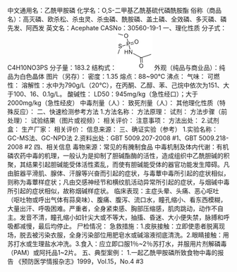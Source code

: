 中文通用名：乙酰甲胺磷
化学名：O,S-二甲基乙酰基硫代磷酰胺酯
俗称（商品名）：高灭磷、欧杀松、杀虫灵、杀虫磷、酰胺磷、盖土磷、全效磷、多灭磷、磷先发、阿西发
英文名：Acephate
CASNo：30560-19-1
一、理化性质
分子式：C4H10NO3PS
分子量：183.2
结构式：![结构式](./assets/duwu/乙酰甲胺磷/@0结构式.gif)
外观（纯品与商业品）：纯品为白色晶体
图片（另存）：
密度：1.35
熔点：88~90℃
沸点：
气味：
可燃性：
溶解性：水中为790g/L（20℃），在丙酮、乙醇、苯、己烷中依次为151、大于100、16、0.1g/L。
酸碱性：
LD50：945mg/kg（急性经口）；大于2000mg/kg（急性经皮）
中毒剂量（人）：
致死剂量（人）：
其他理化性质（特殊反应）：
二、快速检测参考方法
1.方法名称：
方法原理：
试剂：
方法步骤（前处理）：
试验结果（图片或视频）：
相关评价：
注意事项：
方法出处：
2.试剂盒：
生产厂家：
相关评价：
信息来源：
三、确证实验（参考）
1.实验名称：GC-MS法、GC-NPD法
2.资料出处：GBT 5009.207-2008 #1、GBT 5009.218-2008 #2
四、相关信息
毒物来源：常见的有腌制食品
中毒机制及体内代谢：有机磷农药中毒的机理，一般认为是抑制了胆碱酯酶的活性，造成组织中乙酰胆碱的积聚，其结果引起胆碱能受体活性紊乱，而使有胆碱能受体的器官功能发生障碍。凡由脏器平滑肌、腺体、汗腺等兴奋而引起的症状，与毒蕈中毒所引起的症状相似，则称为毒蕈样症状；凡由交感神经节和横纹肌活动异常所引起的症状，与烟碱中毒所引起的症状相似，故称烟碱样症状。
临床表现：主症头晕、头痛、恶心呕吐（呕吐物或呼出气体有蒜臭味）、腹痛、腹泻、流口水，瞳孔缩小、看东西模糊，大量出汗、呼吸困难。严重者，全身紧束感、胸部压缩感，肌肉跳动，动作不自主。发音不清，瞳孔缩小如针尖大或不等大，抽搐、昏迷、大小便失禁，脉搏和呼吸都减慢，最后均停止。
尸检情况：
急救措施：1.皮肤接触：立即使患者脱离现场，脱去被污染衣服，全身污染部位用肥皂水或碱溶液彻底清洗。2.眼睛接触：用苏打水或生理盐水冲洗。3.食入：应立即口服1％~2％苏打水，并服用片剂解磷毒（PAM）或阿托品1~2片。
五、典型案例：
1.一起乙酰甲胺磷所致食物中毒的报告 《预防医学情报杂志》1999，Vol.15，No.4 #3
